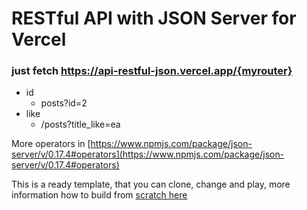 # RESTful API with JSON Server for Vercel

### just fetch https://api-restful-json.vercel.app/{myrouter}

- id
  - posts?id=2
- like
  - /posts?title_like=ea


More operators in [https://www.npmjs.com/package/json-server/v/0.17.4#operators](https://www.npmjs.com/package/json-server/v/0.17.4#operators)


This is a ready template, that you can clone, change and play, more information how to build from [scratch here](https://ivo-culic.medium.com/create-restful-api-with-json-server-and-deploy-it-to-vercel-d56061c1157a)
